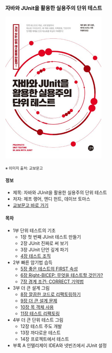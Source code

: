 ### 자바와 JUnit을 활용한 실용주의 단위 테스트

<img src="thumbnail.jpg" width="300">

<sub>※ 이미지 출처: 교보문고</sub>

#### 정보
- 제목: 자바와 JUnit을 활용한 실용주의 단위 테스트
- 저자: 제프 랭어, 앤디 헌트, 데이브 토마스
- [교보문고 바로 가기](https://product.kyobobook.co.kr/detail/S000001792858)


#### 목차
- 1부 단위 테스트의 기초 
  - 1장 첫 번째 JUnit 테스트 만들기 
  - 2장 JUnit 진짜로 써 보기 
  - 3장 JUnit 단언 깊게 파기
  - [4장 테스트 조직](chapter04/README.md)
- 2부 빠른 암기법 습득 
  - [5장 좋은 테스트의 FIRST 속성](chapter05/README.md) 
  - [6장 Right-BICEP: 무엇을 테스트할 것인가?](chapter06/README.md) 
  - [7장 경계 조건: CORRECT 기억법](chapter07/README.md) 
- 3부 더 큰 설계 그림 
  - [8장 깔끔한 코드로 리팩토링하기](chapter08/README.md) 
  - [9장 더 큰 설계 문제](chapter09/README.md) 
  - [10장 목 객체 사용](chapter10/README.md) 
  - [11장 테스트 리팩토링](chapter11/README.md) 
- 4부 더 큰 단위 테스트 그림 
  - 12장 테스트 주도 개발 
  - 13장 까다로운 테스트 
  - 14장 프로젝트에서 테스트 
- 부록 A 인텔리제이 IDEA와 넷빈즈에서 JUnit 설정
